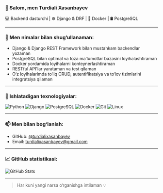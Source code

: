### 👋 Salom, men Turdiali Xasanbayev

💻 Backend dasturchi | ⚙️ Django & DRF | 🐳 Docker | 🛢️ PostgreSQL

---

### 🧠 Men nimalar bilan shug’ullanaman:

- Django & Django REST Framework bilan mustahkam backendlar yozaman
- PostgreSQL bilan optimal va toza ma’lumotlar bazasini loyihalashtiraman
- Docker yordamida loyihalarni konteynerlashtiraman
- RESTful API'lar yarataman va test qilaman
- O‘z loyihalarimda to‘liq CRUD, autentifikatsiya va to‘lov tizimlarini integratsiya qilaman

---

### 🔧 Ishlatadigan texnologiyalar:

![Python](https://img.shields.io/badge/Python-3670A0?style=for-the-badge&logo=python&logoColor=fff)
![Django](https://img.shields.io/badge/Django-092E20?style=for-the-badge&logo=django&logoColor=fff)
![PostgreSQL](https://img.shields.io/badge/PostgreSQL-4169E1?style=for-the-badge&logo=postgresql&logoColor=fff)
![Docker](https://img.shields.io/badge/Docker-2496ED?style=for-the-badge&logo=docker&logoColor=fff)
![Git](https://img.shields.io/badge/Git-F05032?style=for-the-badge&logo=git&logoColor=fff)
![Linux](https://img.shields.io/badge/Linux-FCC624?style=for-the-badge&logo=linux&logoColor=000)

---

### 📫 Men bilan bog‘lanish:

- GitHub: [@turdialixasanbayev](https://github.com/turdialixasanbayev)
- Email: turdialixasanbayev@gmail.com

---

### 📈 GitHub statistikasi:

![GitHub Stats](https://github-readme-stats.vercel.app/api?username=turdialixasanbayev&show_icons=true&theme=github_dark&hide=contribs)

---

> Har kuni yangi narsa o‘rganishga intilaman 💡
